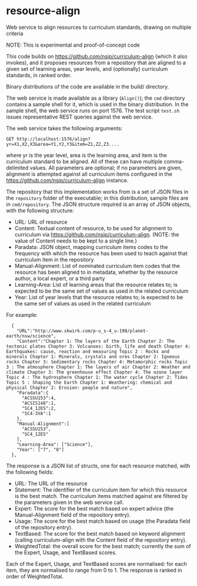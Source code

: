# resource-align
Web service to align resources to curriculum standards, drawing on multiple criteria

NOTE: This is experimental and proof-of-concept code

This code builds on https://github.com/nsip/curriculum-align (which it also invokes), and it proposes resources from a repository that are aligned to a given set of learning areas, year levels, and (optionally) curriculum standards, in ranked order.

Binary distributions of the code are available in the build/ directory.

The web service is made available as a library (`Align()`); the `cmd` directory contains a sample shell for it, which is used in the binary distribution. In the sample shell, the web service runs on port 1576. The test script `test.sh` issues representative REST queries against the web service.

The web service takes the following arguments:

````
GET http://localhost:1576/align?yr=X1,X2,X3&area=Y1,Y2,Y3&item=Z1,Z2,Z3....
````

where yr is the year level, area is the learning area, and item is the curriculum standard to be aligned. All of these can have multiple comma-delimited values. All parameters are optional; if no parameters are given, alignment is attempted against all curriculum items configured in the https://github.com/nsip/curriculum-align instance.

The repository that this implementation works from is a set of JSON files in the `repository` folder of the executable; in this distribution, sample files are in `cmd/repository`. The JSON structure required is an array of JSON objects, with the following structure:

* URL: URL of resource
* Content: Textual content of resource, to be used for alignment to curriculum via https://github.com/nsip/curriculum-align. (NOTE: the value of Content needs to be kept to a single line.)
* Paradata: JSON object, mapping curriculum items codes to the frequency with which the resource has been used to teach against that curriculum item in the repository
* Manual-Alignment: List of nominated curriculum item codes that the resource has been aligned to in metadata, whether by the resource author, a local expert, or a third party
* Learning-Area: List of learning areas that the resource relates to; is expected to be the same set of values as used in the related curriculum
* Year: List of year levels that the resource relates to; is expected to be the same set of values as used in the related curriculum

For example:

````
  {
    "URL":"http://www.skwirk.com/p-u_s-4_u-198/planet-earth/nsw/science",
    "Content":"Chapter 1: The layers of the Earth Chapter 2: The tectonic plates Chapter 3: Volcanoes: birth, life and death Chapter 4: Earthquakes: cause, reaction and measuring Topic 2 : Rocks and minerals Chapter 1: Minerals, crystals and ores Chapter 2: Igneous rocks Chapter 3: Sedimentary rocks Chapter 4: Metamorphic rocks Topic 3 : The atmosphere Chapter 1: The layers of air Chapter 2: Weather and climate Chapter 3: The greenhouse effect Chapter 4: The ozone layer Topic 4 : The hydrosphere Chapter 1: The water cycle Chapter 2: Tides Topic 5 : Shaping the Earth Chapter 1: Weathering: chemical and physical Chapter 2: Erosion: people and nature",
    "Paradata":{
      "ACSSU153":4,
      "ACSIS148":1,
      "SC4_12ES":2,
      "SC4-3VA":1
    },
    "Manual-Alignment":[
      "ACSSU153",
      "SC4_12ES"
    ],
    "Learning-Area": ["Science"],
    "Year": ["7", "8"]
  },
````

The response is a JSON list of structs, one for each resource matched, with the following fields:

* URL: The URL of the resource
* Statement: The identifier of the curriculum item for which this resource is the best match. The curriculum items matched against are filtered by the parameters given in the web service call.
* Expert: The score for the best match based on expert advice (the Manual-Alignment field of the repository entry).
* Usage: The score for the best match based on usage (the Paradata field of the repository entry).
* TextBased: The score for the best match based on keyword alignment (calling curriculum-align with the Content field of the repository entry).
* WeightedTotal: the overall score for the best match; currently the sum of the Expert, Usage, and TextBased scores.

Each of the Expert, Usage, and TextBased scores are normalised: for each item, they are normalised to range from 0 to 1. The response is ranked in order of WeightedTotal.
